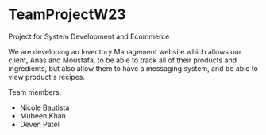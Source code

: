 # TeamProjectW23
Project for System Development and Ecommerce

We are developing an Inventory Management website which allows our client, Anas and Moustafa, to be able to track all of their products and ingredients, but also allow them to have a messaging system, and be able to view product's recipes.

Team members:
  - Nicole Bautista
  - Mubeen Khan
  - Deven Patel
